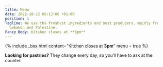 ```yaml
---
title: Menu
date: 2022-10-22 00:13:00 +01:00
position: 1
Tagline: We use the freshest ingredients and best producers, mainly from Jordan, Syria,
  Lebanon and Palestine.
Fancy Body: Kitchen closes at **3pm**
---
```


{% include _box.html content="Kitchen closes at **3pm**" menu = true %}

**Looking for pastries?** They change every day, so you’ll have to ask at the counter.
